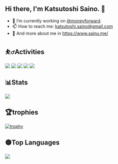 ## Hi there, I'm Katsutoshi Saino. 👋

- 🔭 I’m currently working on [@moneyforward](https://github.com/moneyforward).
- 📫 How to reach me: katsutoshi.saino@gmail.com
- 👀 And more about me in https://www.sainu.me/

## ⛹️‍♂️Activities

![](http://github-profile-summary-cards.vercel.app/api/cards/profile-details?username=sainu&theme=github)
![](http://github-profile-summary-cards.vercel.app/api/cards/repos-per-language?username=sainu&theme=github)
![](http://github-profile-summary-cards.vercel.app/api/cards/most-commit-language?username=sainu&theme=github)
![](http://github-profile-summary-cards.vercel.app/api/cards/stats?username=sainu&theme=github)
![](http://github-profile-summary-cards.vercel.app/api/cards/productive-time?username=sainu&theme=github&utcOffset=8)

## 📊Stats
![](https://github-readme-stats.vercel.app/api?username=sainu&count_private=true&show_icons=true)<br>

## 🏆trophies
[![trophy](https://github-profile-trophy.vercel.app/?username=sainu&row=2&column=4)](https://github.com/ryo-ma/github-profile-trophy)<br>

## 🟡Top Languages
![](https://github-readme-stats.vercel.app/api/top-langs/?username=sainu)
